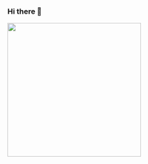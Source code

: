 ### Hi there 👋

<div id="header" align="left">
  <img src="https://media.giphy.com/media/LrMM4QuRx5BDzLzAMR/giphy.gif" width="300"/>
</div>
